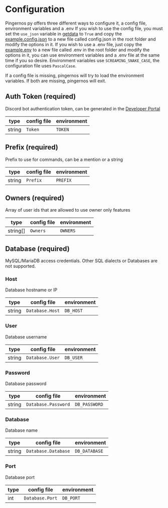 # Configuration
Pingernos py offers three different ways to configure it, a config file, environment variables and a .env
If you wish to use the config file, you must set the `use_json` variable in [getdata](./utils.py) to `True` and copy the [example.config.json](./example.config.json) to a new file called config.json in the root folder and modify the options in it.
If you wish to use a .env file, just copy the [example.env](./example.env) to a new file called .env in the root folder and modify the options in it, you can use environment variables and a .env file at the same time if you so desire.
Environment variables use `SCREAMING_SNAKE_CASE`, the configuration file uses `PascalCase`.

If a config file is missing, pingernos will try to load the environment variables. If both are missing, pingernos will exit.

## Auth Token (required)
Discord bot authentication token, can be generated in the [Developer Portal](https://discord.com/developers/applications/)

| type   | config file | environment         |
|--------|-------------|---------------------|
| string | `Token` | `TOKEN` |

## Prefix (required)
Prefix to use for commands, can be a mention or a string

| type   | config file | environment         |
|--------|-------------|---------------------|
| string | `Prefix` | `PREFIX` |

## Owners (required)
Array of user ids that are allowed to use owner only features

| type     | config file        | environment                |
|----------|--------------------|----------------------------|
| string[] | `Owners` | `OWNERS` |

## Database (required)
MySQL/MariaDB access credentials. Other SQL dialects or Databases are not supported.

### Host
Database hostname or IP

| type   | config file     | environment            |
|--------|-----------------|------------------------|
| string | `Database.Host` | `DB_HOST` |

### User
Database username

| type   | config file     | environment            |
|--------|-----------------|------------------------|
| string | `Database.User` | `DB_USER` |

### Password
Database password

| type   | config file         | environment                |
|--------|---------------------|----------------------------|
| string | `Database.Password` | `DB_PASSWORD` |

### Database
Database name

| type   | config file         | environment                |
|--------|---------------------|----------------------------|
| string | `Database.Database` | `DB_DATABASE` |

### Port
Database port

| type   | config file     | environment            |
|--------|-----------------|------------------------|
| int    | `Database.Port` | `DB_PORT` |